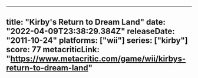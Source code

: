 
---
title: "Kirby's Return to Dream Land"
date: "2022-04-09T23:38:29.384Z"
releaseDate: "2011-10-24"
platforms: ["wii"]
series: ["kirby"]
score: 77
metacriticLink: "https://www.metacritic.com/game/wii/kirbys-return-to-dream-land"
---
